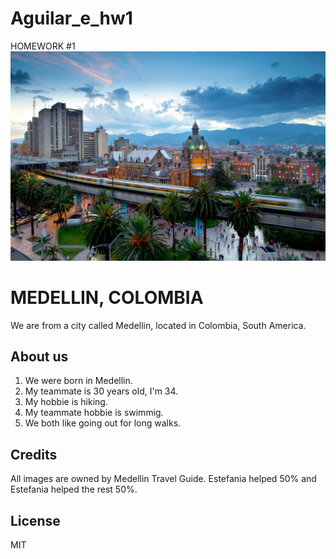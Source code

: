 # Aguilar_e_hw1
 HOMEWORK #1
 ![alt text](images/downtown-medellin-colombia.jpg "Logo Title Text 1")

# MEDELLIN, COLOMBIA

We are from a city called Medellin, located in Colombia, South America.

## About us

1. We were born in Medellin.
2. My teammate is 30 years old, I'm 34.
3. My hobbie is hiking.
4. My teammate hobbie is swimmig.
5. We both like going out for long walks.

## Credits

All images are owned by Medellin Travel Guide.
Estefania helped 50% and Estefania helped the rest 50%.

## License

MIT
